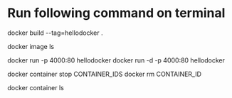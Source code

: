 
# Run following command on terminal

docker build --tag=hellodocker .

docker image ls

docker run -p 4000:80 hellodocker
docker run -d -p 4000:80 hellodocker

docker container stop CONTAINER_IDS
docker rm CONTAINER_ID

docker container ls